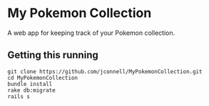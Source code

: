 # My Pokemon Collection

A web app for keeping track of your Pokemon collection.


## Getting this running

```
git clone https://github.com/jconnell/MyPokemonCollection.git
cd MyPokemonCollection
bundle install
rake db:migrate
rails s
```
